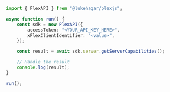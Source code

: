 <!-- Start SDK Example Usage [usage] -->
```typescript
import { PlexAPI } from "@lukehagar/plexjs";

async function run() {
    const sdk = new PlexAPI({
        accessToken: "<YOUR_API_KEY_HERE>",
        xPlexClientIdentifier: "<value>",
    });

    const result = await sdk.server.getServerCapabilities();

    // Handle the result
    console.log(result);
}

run();

```
<!-- End SDK Example Usage [usage] -->